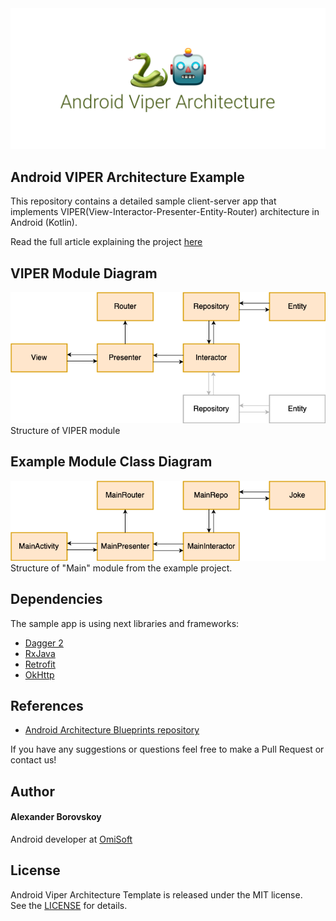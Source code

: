
<img src="./Demo/cover.png" alt="cover image - Android Viper Architecture">

## Android VIPER Architecture Example 

This repository contains a detailed sample client-server app that implements VIPER(View-Interactor-Presenter-Entity-Router) architecture in Android (Kotlin).

Read the full article explaining the project [here](https://medium.com/omisoft/https-medium-com-omisoft-viper-in-android-the-practical-guide-or-how-to-catch-a-snake-78cc17e96d63)

## VIPER Module Diagram 
<img src="./Demo/viper-diagram.png" alt="viper diagram">
Structure of VIPER module

## Example Module Class Diagram
<img src="./Demo/template_diagram.png" alt="class diagram">
Structure of "Main" module from the example project.

## Dependencies
The sample app is using next libraries and frameworks:
- [Dagger 2](https://google.github.io/dagger/)
- [RxJava](https://github.com/ReactiveX/RxJava)
- [Retrofit](https://square.github.io/retrofit/)
- [OkHttp](https://square.github.io/okhttp/)

## References
- [Android Architecture Blueprints repository](https://github.com/googlesamples/android-architecture)

If you have any suggestions or questions feel free to make a Pull Request or contact us!

## Author
#### Alexander Borovskoy
Android developer at [OmiSoft](https://omisoft.net)

## License
Android Viper Architecture Template is released under the MIT license.  
See the [LICENSE](./LICENSE.md) for details.
